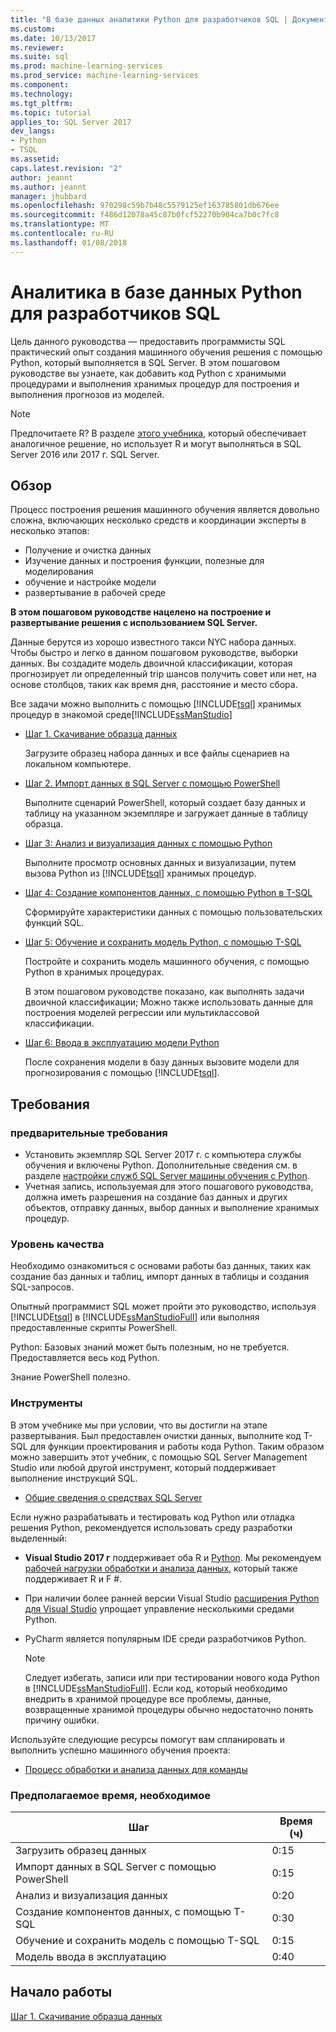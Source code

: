 ```yaml
---
title: "В базе данных аналитики Python для разработчиков SQL | Документы Microsoft"
ms.custom: 
ms.date: 10/13/2017
ms.reviewer: 
ms.suite: sql
ms.prod: machine-learning-services
ms.prod_service: machine-learning-services
ms.component: 
ms.technology: 
ms.tgt_pltfrm: 
ms.topic: tutorial
applies_to: SQL Server 2017
dev_langs:
- Python
- TSQL
ms.assetid: 
caps.latest.revision: "2"
author: jeannt
ms.author: jeannt
manager: jhubbard
ms.openlocfilehash: 970298c59b7b48c5579125ef163785801db676ee
ms.sourcegitcommit: f486d12078a45c87b0fcf52270b904ca7b0c7fc8
ms.translationtype: MT
ms.contentlocale: ru-RU
ms.lasthandoff: 01/08/2018
---
```

# <a name="in-database-python-analytics-for-sql-developers"></a>Аналитика в базе данных Python для разработчиков SQL

Цель данного руководства — предоставить программисты SQL практический опыт создания машинного обучения решения с помощью Python, который выполняется в SQL Server. В этом пошаговом руководстве вы узнаете, как добавить код Python с хранимыми процедурами и выполнения хранимых процедур для построения и выполнения прогнозов из моделей.

> [!NOTE]
> Предпочитаете R? В разделе [этого учебника](sqldev-in-database-r-for-sql-developers.md), который обеспечивает аналогичное решение, но использует R и могут выполняться в SQL Server 2016 или 2017 г. SQL Server.

## <a name="overview"></a>Обзор

Процесс построения решения машинного обучения является довольно сложна, включающих несколько средств и координации эксперты в несколько этапов:

+ Получение и очистка данных
+ Изучение данных и построения функции, полезные для моделирования
+ обучение и настройке модели
+ развертывание в рабочей среде

**В этом пошаговом руководстве нацелено на построение и развертывание решения с использованием SQL Server.**

Данные берутся из хорошо известного такси NYC набора данных. Чтобы быстро и легко в данном пошаговом руководстве, выборки данных. Вы создадите модель двоичной классификации, которая прогнозирует ли определенный trip шансов получить совет или нет, на основе столбцов, таких как время дня, расстояние и место сбора.

Все задачи можно выполнить с помощью [!INCLUDE[tsql](../../includes/tsql-md.md)] хранимых процедур в знакомой среде[!INCLUDE[ssManStudio](../../includes/ssmanstudio-md.md)]

- [Шаг 1. Скачивание образца данных](sqldev-py1-download-the-sample-data.md)

    Загрузите образец набора данных и все файлы сценариев на локальном компьютере.

- [Шаг 2. Импорт данных в SQL Server с помощью PowerShell](sqldev-py2-import-data-to-sql-server-using-powershell.md)

    Выполните сценарий PowerShell, который создает базу данных и таблицу на указанном экземпляре и загружает данные в таблицу образца.

- [Шаг 3: Анализ и визуализация данных с помощью Python](sqldev-py3-explore-and-visualize-the-data.md)

    Выполните просмотр основных данных и визуализации, путем вызова Python из [!INCLUDE[tsql](../../includes/tsql-md.md)] хранимых процедур.

- [Шаг 4: Создание компонентов данных, с помощью Python в T-SQL](sqldev-py5-train-and-save-a-model-using-t-sql.md)

    Сформируйте характеристики данных с помощью пользовательских функций SQL.
  
- [Шаг 5: Обучение и сохранить модель Python, с помощью T-SQL](sqldev-py5-train-and-save-a-model-using-t-sql.md)

    Постройте и сохранить модель машинного обучения, с помощью Python в хранимых процедурах.
  
    В этом пошаговом руководстве показано, как выполнять задачи двоичной классификации; Можно также использовать данные для построения моделей регрессии или мультиклассовой классификации.

  
-  [Шаг 6: Ввода в эксплуатацию модели Python](sqldev-py6-operationalize-the-model.md)

    После сохранения модели в базу данных вызовите модели для прогнозирования с помощью [!INCLUDE[tsql](../../includes/tsql-md.md)].

## <a name="requirements"></a>Требования

### <a name="prerequisites"></a>предварительные требования

+ Установить экземпляр SQL Server 2017 г. с компьютера службы обучения и включены Python. Дополнительные сведения см. в разделе [настройки служб SQL Server машины обучения с Python](../python/setup-python-machine-learning-services.md).
+ Учетная запись, используемая для этого пошагового руководства, должна иметь разрешения на создание баз данных и других объектов, отправку данных, выбор данных и выполнение хранимых процедур.

### <a name="experience-level"></a>Уровень качества

Необходимо ознакомиться с основами работы баз данных, таких как создание баз данных и таблиц, импорт данных в таблицы и создания SQL-запросов.

Опытный программист SQL может пройти это руководство, используя [!INCLUDE[tsql](../../includes/tsql-md.md)] в [!INCLUDE[ssManStudioFull](../../includes/ssmanstudiofull-md.md)] или выполняя предоставленные скрипты PowerShell.

Python: Базовых знаний может быть полезным, но не требуется. Предоставляется весь код Python.

Знание PowerShell полезно.

### <a name="tools"></a>Инструменты

В этом учебнике мы при условии, что вы достигли на этапе развертывания. Был предоставлен очистки данных, выполните код T-SQL для функции проектирования и работы кода Python. Таким образом можно завершить этот учебник, с помощью SQL Server Management Studio или любой другой инструмент, который поддерживает выполнение инструкций SQL.

+ [Общие сведения о средствах SQL Server](https://docs.microsoft.com/sql/tools/overview-sql-tools) 

Если нужно разрабатывать и тестировать код Python или отладка решения Python, рекомендуется использовать среду разработки выделенный:

+ **Visual Studio 2017 г** поддерживает оба R и [Python](https://blogs.msdn.microsoft.com/visualstudio/2017/05/12/a-lap-around-python-in-visual-studio-2017/). Мы рекомендуем [рабочей нагрузки обработки и анализа данных](https://blogs.msdn.microsoft.com/visualstudio/2016/11/18/data-science-workloads-in-visual-studio-2017-rc/), который также поддерживает R и F #.
+ При наличии более ранней версии Visual Studio [расширения Python для Visual Studio](https://docs.microsoft.com/visualstudio/python/python-in-visual-studio) упрощает управление несколькими средами Python.
+ PyCharm является популярным IDE среди разработчиков Python.

    > [!NOTE]
    > Следует избегать, записи или при тестировании нового кода Python в [!INCLUDE[ssManStudioFull](../../includes/ssmanstudiofull-md.md)]. Если код, который необходимо внедрить в хранимой процедуре все проблемы, данные, возвращенные хранимой процедуры обычно недостаточно понять причину ошибки.

Используйте следующие ресурсы помогут вам спланировать и выполнить успешно машинного обучения проекта:

+ [Процесс обработки и анализа данных для команды](https://docs.microsoft.com/azure/machine-learning/team-data-science-process/overview)

### <a name="estimated-time-required"></a>Предполагаемое время, необходимое

|Шаг| Время (ч)|
|----|----|
|Загрузить образец данных| 0:15|
|Импорт данных в SQL Server с помощью PowerShell|0:15|
|Анализ и визуализация данных|0:20|
|Создание компонентов данных, с помощью T-SQL|0:30|
|Обучение и сохранить модель с помощью T-SQL|0:15|
|Модель ввода в эксплуатацию|0:40|

## <a name="get-started"></a>Начало работы

  [Шаг 1. Скачивание образца данных](sqldev-py1-download-the-sample-data.md)
